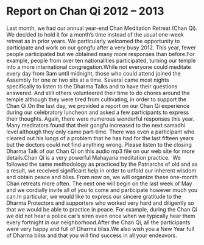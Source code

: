 # Report on Chan Qi 2012 – 2013

Last month, we had our annual year-end Chan Meditation Retreat (Chan Qi). We decided to hold it for a month’s time instead of the usual one-week retreat as in prior years. We particularly welcomed the opportunity to participate and work on our gongfu after a very busy 2012.      This year, fewer people participated but we obtained many more responses than before.For example, people from over ten nationalities participated, turning our temple into a more international congregation.​While not everyone could meditate every day from 3am until midnight, those who could attend joined the Assembly for one or two sits at a time. Several came most nights specifically to listen to the Dharma Talks and to have their questions answered. And still others volunteered their time to do chores around the temple although they were tired from cultivating, in order to support the Chan Qi.On the last day, we provided a report on our Chan Qi experience during our celebratory luncheon and asked a few participants to express their thoughts. Again, there were numerous wonderful responses this year. Many meditators found that their gongfu increased to the next samadhi level although they only came part-time. There was even a participant who cleared out his lungs of a problem that he has had for the last fifteen years but the doctors could not find anything wrong. Please listen to the closing Dharma Talk of our Chan Qi on this audio mp3 file on our web site for more details.Chan Qi is a very powerful Mahayana meditation practice.  We followed the same methodology as practiced by the Patriarchs of old and as a result, we received significant help in order to unfold our inherent wisdom and obtain peace and bliss. From now on, we will organize these one-month Chan retreats more often. The next one will begin on the last week of May and we cordially invite all of you to come and participate however much you can.In particular, we would like to express our sincere gratitude to the Dharma Protectors and supporters who worked very hard and diligently so that we would be able to practice in peace. For example, during the Chan Qi we did not hear a police car’s siren even once when we typically hear them every fortnight in our neighborhood.After the Chan Qi, all the participants were very happy and full of Dharma bliss.We also wish you a New Year full of Dharma bliss and that you will find success in all your endeavors.